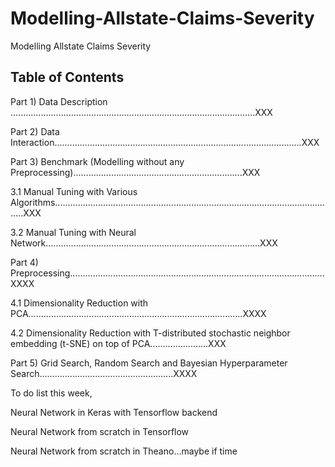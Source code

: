 # Modelling-Allstate-Claims-Severity
Modelling Allstate Claims Severity    

## Table of Contents
Part 1) Data Description .................................................................................................XXX
 
Part 2) Data Interaction..................................................................................................XXX
 
Part 3) Benchmark (Modelling without any Preprocessing)...................................................................XXX
 
3.1 Manual Tuning with Various Algorithms................................................................................................................XXX
 
3.2 Manual Tuning with Neural Network.....................................................................................XXX
 
Part 4) Preprocessing.....................................................................................................XXXX
 
4.1 Dimensionality Reduction with PCA.....................................................................................XXXX
 
4.2 Dimensionality Reduction with T-distributed stochastic neighbor embedding (t-SNE) on top of PCA.......................XXX

Part 5) Grid Search, Random Search and Bayesian Hyperparameter Search.....................................................XXXX


To do list this week, 

Neural Network in Keras with Tensorflow backend
 
Neural Network from scratch in Tensorflow
 
Neural Network from scratch in Theano...maybe if time


